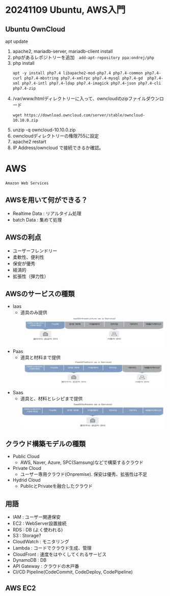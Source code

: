 # 20241109 Ubuntu, AWS入門

## Ubuntu OwnCloud
apt update
1. apache2, mariadb-server, mariadb-client install
2. phpがあるレポジトリーを追加　`add-apt-repository ppa:ondrej/php` 
3. php install
    ```shell
    apt -y install php7.4 libapache2-mod-php7.4 php7.4-common php7.4-curl php7.4-mbstring php7.4-xmlrpc php7.4-mysql php7.4-gd  php7.4-xml php7.4-intl php7.4-ldap php7.4-imagick php7.4-json php7.4-cli php7.4-zip
    ```
4. /var/www/htmlディレクトリーに入って、owncloudのzipファイルダウンロード
    ```
    wget https://download.owncloud.com/server/stable/owncloud-10.10.0.zip
    ```
5. unzip -q owncloud-10.10.0.zip
6. owncloudディレクトリーの権限755に設定
7. apache2 restart
8. IP Address/owncloud で接続できるか確認。


# AWS
`Amazon Web Services`
## AWSを用いて何ができる？
- Realtime Data : リアルタイム処理
- batch Data : 集めて処理

## AWSの利点
- ユーザーフレンドリー
- 柔軟性、便利性
- 保安が優秀
- 経済的
- 拡張性（弾力性）

## AWSのサービスの種類
- Iaas
    + 道具のみ提供
    ![Iaas](/202411/pic/Iaas.png)
- Paas
    + 道具と材料まで提供
    ![Paas](/202411/pic/Paas.png)
- Saas
    + 道具と、材料とレシピまで提供
    ![Saas](/202411/pic/Saas.png)

## クラウド構築モデルの種類
- Public Cloud
    + AWS, Naver, Azure, SPC(Samsung)などで構築するクラウド
- Private Cloud
    + ユーザー専用クラウド(Onpremise). 保安は優秀、拡張性は不足
- Hydrid Cloud
    + PublicとPrivateを融合したクラウド

## 用語
- IAM : ユーザー関連保安
- EC2 : WebServer設置接続
- RDS : DB (よく使われる)
- S3 : Storage?
- CloudWatch : モニタリング
- Lambda : コードでクラウド生成、管理
- CloudFront : 速度をはやくしてくれるサービス
- DynamoDB : DB
- API Gateway : クラウドの木戸番
- CI/CD Pipeline(CodeCommit, CodeDeploy, CodePipeline)

## AWS EC2